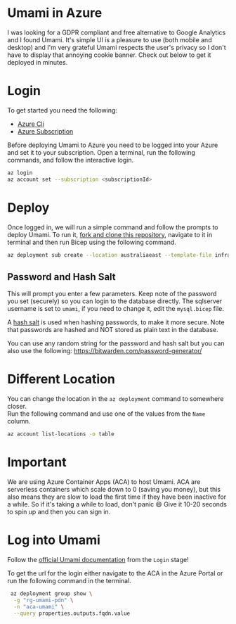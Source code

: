 # Umami in Azure

I was looking for a GDPR compliant and free alternative to Google Analytics and I found Umami. 
It's simple UI is a pleasure to use (both mobile and desktop) and I'm very grateful Umami respects the user's privacy 
so I don't have to display that annoying cookie banner. Check out below to get it deployed in minutes.

# Login

To get started you need the following:

- [Azure Cli](https://learn.microsoft.com/en-us/cli/azure/install-azure-cli)
- [Azure Subscription](https://azure.microsoft.com/en-au/free/)

Before deploying Umami to Azure you need to be logged into your Azure and set it to your subscription.
Open a terminal, run the following commands, and follow the interactive login.

```sh
az login
az account set --subscription <subscriptionId>
```

# Deploy

Once logged in, we will run a simple command and follow the prompts to deploy Umami.
To run it, [fork and clone this repository](https://github.com/tombrereton/umami-azure), navigate to it in terminal and then run Bicep
using the following command.

```sh
az deployment sub create --location australiaeast --template-file infra/main.bicep
```

## Password and Hash Salt

This will prompt you enter a few parameters. Keep note of the password you set (securely) so you can login to the database directly.
The sqlserver username is set to `umami`, if you need to change it, edit the `mysql.bicep` file.

A [hash salt](https://auth0.com/blog/adding-salt-to-hashing-a-better-way-to-store-passwords/) is used when hashing passwords, to make it more secure.
Note that passwords are hashed and NOT stored as plain text in the database.

You can use any random string for the password and hash salt but you can also use the following:
https://bitwarden.com/password-generator/

# Different Location

You can change the location in the `az deployment` command to somewhere closer.  
Run the following command and use one of the values from the `Name` column.

```sh
az account list-locations -o table
```

# Important

We are using Azure Container Apps (ACA) to host Umami. ACA are serverless containers which scale down to 0 (saving you money),
but this also means they are slow to load the first time if they have been inactive for a while. So if it's taking
a while to load, don't panic :smile: Give it 10-20 seconds to spin up and then you can sign in.

# Log into Umami

Follow the [official Umami documentation](https://umami.is/docs/login) from the `Login` stage!

To get the url for the login either navigate to the ACA in the Azure Portal or run the following
command in the terminal.

```sh
 az deployment group show \
  -g "rg-umami-pdn" \
  -n "aca-umami" \
  --query properties.outputs.fqdn.value
```